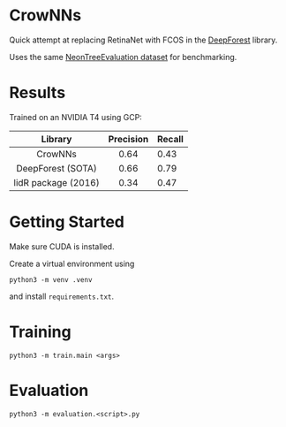 # CrowNNs

Quick attempt at replacing RetinaNet with FCOS in the [DeepForest](https://github.com/weecology/DeepForest) library.

Uses the same [NeonTreeEvaluation dataset](https://zenodo.org/record/5914554) for benchmarking.

# Results

Trained on an NVIDIA T4 using GCP:

|       Library       | Precision | Recall |
|:-------------------:|:---------:|--------|
|       CrowNNs       |    0.64   |  0.43  |
|  DeepForest (SOTA)  |    0.66   |  0.79  |
| lidR package (2016) |    0.34   |  0.47  |

# Getting Started

Make sure CUDA is installed.

Create a virtual environment using

```
python3 -m venv .venv
```

and install `requirements.txt`.

# Training

```
python3 -m train.main <args>
```

# Evaluation

```
python3 -m evaluation.<script>.py
```
